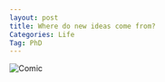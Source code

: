 ```yaml
---
layout: post
title: Where do new ideas come from?
Categories: Life
Tag: PhD
---
```


![Comic](http://www.phdcomics.com/comics/archive/phd080713s.gif)
